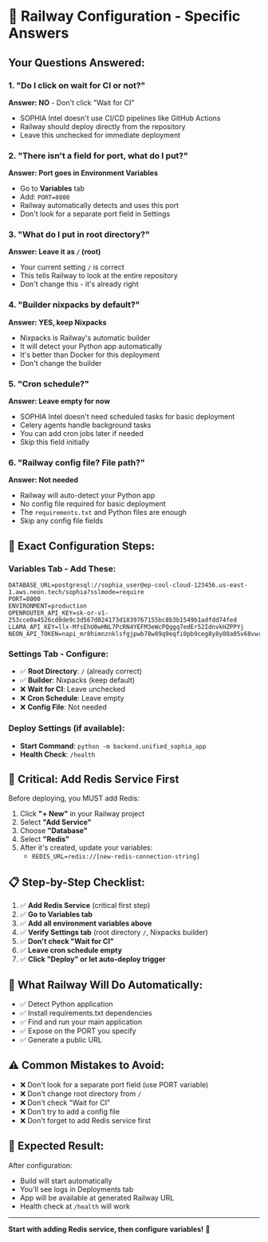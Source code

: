 # 🚂 Railway Configuration - Specific Answers

## Your Questions Answered:

### 1. **"Do I click on wait for CI or not?"**
**Answer: NO** - Don't click "Wait for CI"
- SOPHIA Intel doesn't use CI/CD pipelines like GitHub Actions
- Railway should deploy directly from the repository
- Leave this unchecked for immediate deployment

### 2. **"There isn't a field for port, what do I put?"**
**Answer: Port goes in Environment Variables**
- Go to **Variables** tab
- Add: `PORT=8000`
- Railway automatically detects and uses this port
- Don't look for a separate port field in Settings

### 3. **"What do I put in root directory?"**
**Answer: Leave it as `/` (root)**
- Your current setting `/` is correct
- This tells Railway to look at the entire repository
- Don't change this - it's already right

### 4. **"Builder nixpacks by default?"**
**Answer: YES, keep Nixpacks**
- Nixpacks is Railway's automatic builder
- It will detect your Python app automatically
- It's better than Docker for this deployment
- Don't change the builder

### 5. **"Cron schedule?"**
**Answer: Leave empty for now**
- SOPHIA Intel doesn't need scheduled tasks for basic deployment
- Celery agents handle background tasks
- You can add cron jobs later if needed
- Skip this field initially

### 6. **"Railway config file? File path?"**
**Answer: Not needed**
- Railway will auto-detect your Python app
- No config file required for basic deployment
- The `requirements.txt` and Python files are enough
- Skip any config file fields

## 🎯 **Exact Configuration Steps:**

### **Variables Tab** - Add These:
```
DATABASE_URL=postgresql://sophia_user@ep-cool-cloud-123456.us-east-1.aws.neon.tech/sophia?sslmode=require
PORT=8000
ENVIRONMENT=production
OPENROUTER_API_KEY=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
LLAMA_API_KEY=llx-MfsEhU0wHNL7PcRN4YEFM3eWcPQggq7edEr52IdnvkHZPPYj
NEON_API_TOKEN=napi_mr8himnznklsfgjpwb78w89q9eqfi0pb9ceg8y8y08a05v68vwrefcxg4gu82sg7
```

### **Settings Tab** - Configure:
- ✅ **Root Directory**: `/` (already correct)
- ✅ **Builder**: Nixpacks (keep default)
- ❌ **Wait for CI**: Leave unchecked
- ❌ **Cron Schedule**: Leave empty
- ❌ **Config File**: Not needed

### **Deploy Settings** (if available):
- **Start Command**: `python -m backend.unified_sophia_app`
- **Health Check**: `/health`

## 🚨 **Critical: Add Redis Service First**

Before deploying, you MUST add Redis:
1. Click **"+ New"** in your Railway project
2. Select **"Add Service"** 
3. Choose **"Database"**
4. Select **"Redis"**
5. After it's created, update your variables:
   - `REDIS_URL=redis://[new-redis-connection-string]`

## 📋 **Step-by-Step Checklist:**

1. ✅ **Add Redis Service** (critical first step)
2. ✅ **Go to Variables tab**
3. ✅ **Add all environment variables above**
4. ✅ **Verify Settings tab** (root directory `/`, Nixpacks builder)
5. ✅ **Don't check "Wait for CI"**
6. ✅ **Leave cron schedule empty**
7. ✅ **Click "Deploy" or let auto-deploy trigger**

## 🎯 **What Railway Will Do Automatically:**

- ✅ Detect Python application
- ✅ Install requirements.txt dependencies
- ✅ Find and run your main application
- ✅ Expose on the PORT you specify
- ✅ Generate a public URL

## ⚠️ **Common Mistakes to Avoid:**

- ❌ Don't look for a separate port field (use PORT variable)
- ❌ Don't change root directory from `/`
- ❌ Don't check "Wait for CI"
- ❌ Don't try to add a config file
- ❌ Don't forget to add Redis service first

## 🚀 **Expected Result:**

After configuration:
- Build will start automatically
- You'll see logs in Deployments tab
- App will be available at generated Railway URL
- Health check at `/health` will work

---

**Start with adding Redis service, then configure variables!** 🎯

